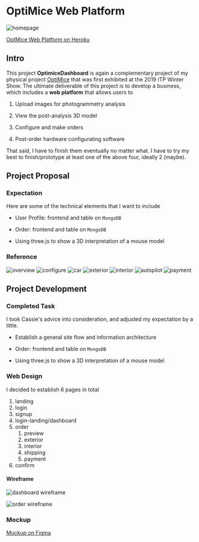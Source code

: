 # OptiMice Web Platform

![homepage](public/assets/homepage.png)

[OptMice Web Platform on Heroku](https://optimice.herokuapp.com/)

## Intro

This project __OptimiceDashboard__ is again a complementary project of my physical project [OptiMice](https://jasontsemf.github.io/optimice.html) that was first exhibited at the 2019 ITP Winter Show. The ultimate deliverable of this project is to develop a business, which includes a __web platform__ that allows users to

1. Upload images for photogrammetry analysis

2. View the post-analysis 3D model

3. Configure and make orders

4. Post-order hardware configurating software

That said, I have to finish them eventually no matter what. I have to try my best to finish/prototype at least one of the above four, ideally 2 (maybe).

## Project Proposal

### Expectation

Here are some of the technical elements that I want to include

- User Profile: frontend and table on `MongoDB`

- Order: frontend and table on `MongoDB`

- Using three.js to show a 3D interpretation of a mouse model

### Reference

![overview](public/assets/overview.png)
![configure](public/assets/config.png)
![car](public/assets/car.png)
![exterior](public/assets/exterior.png)
![interior](public/assets/interior.png)
![autopilot](public/assets/autopilot.png)
![payment](public/assets/payment.png)

## Project Development

### Completed Task

I took Cassie's advice into consideration, and adjusted my expectation by a little.

- Establish a general site flow and information architecture

- Order: frontend and table on `MongoDB`

- Using three.js to show a 3D interpretation of a mouse model
  
### Web Design

I decided to establish 6 pages in total

1. landing
2. login
3. signup
4. login-landing/dashboard
5. order
   1. preview
   2. exterior
   3. interior
   4. shipping
   5. payment
6. confirm

#### Wireframe

![dashboard wireframe](README/dashboard_wireframe.png)

![order wireframe](README/order_wireframe.png)

### Mockup

[Mockup on Figma](https://www.figma.com/file/B7v9FoAAIiuAXctt3scEK8/OptiMice)